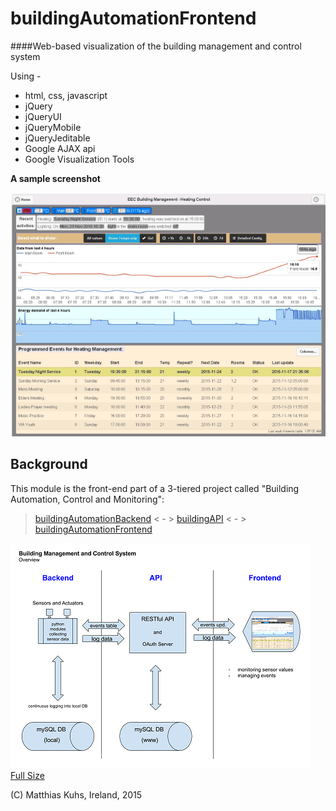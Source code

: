 # buildingAutomationFrontend

####Web-based visualization of the building management and control system 

Using -
* html, css, javascript
* jQuery
* jQueryUI
* jQueryMobile
* jQueryJeditable
* Google AJAX api
* Google Visualization Tools
 
**A sample screenshot**

![sample](https://github.com/matthiku/buildingAutomationFrontend/blob/master/SmallScreenshot.png)

## Background
This module is the front-end part of a 3-tiered project called "Building Automation, Control and Monitoring":

>[buildingAutomationBackend](https://github.com/matthiku/buildingAutomationBackend)  < - > [buildingAPI](https://github.com/matthiku/buildingAPI)  < - > [buildingAutomationFrontend](https://github.com/matthiku/buildingAutomationFrontend)

![flowdiagram](https://github.com/matthiku/buildingAutomationBackend/blob/master/Building%20Management%20Overview%20Small.png)
[Full Size](https://github.com/matthiku/buildingAutomationBackend/blob/master/Building%20Management%20Overview.png)

(C) Matthias Kuhs, Ireland, 2015
